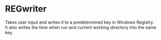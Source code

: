 # REGwriter

Takes user input and writes it to a predetermined key in Windows Registry. It also writes the time when run and current working directory into the same key.
